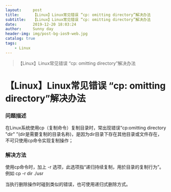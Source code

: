 ```yaml
---
layout:     post
title:      【Linux】Linux常见错误 “cp: omitting directory”解决办法
subtitle:   【Linux】Linux常见错误 “cp: omitting directory”解决办法
date:       2019-12-20 18:03:24
author:     Sunny day
header-img: img/post-bg-ios9-web.jpg
catalog: true
tags:
    - Linux
---
```


>【Linux】Linux常见错误 “cp: omitting directory”解决办法

# 【Linux】Linux常见错误 “cp: omitting directory”解决办法


### 问题描述

在Linux系统使用cp（复制命令）复制目录时，常出现错误“cp:omitting directory "dir" ”(dir是需要复制的目录名称)，是因为dir目录下存在其他目录或文件存在，不可只使用cp命令实现复制操作；

### 解决方法

使用cp命令时，加上 -r 选项，此选项指“递归持续复制，用於目录的复制行为”。 例如 cp -r dir ./usr

当执行删除操作时碰到类似的错误，也可使用递归式删除方式。

